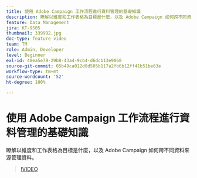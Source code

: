 ```yaml
---
title: 使用 Adobe Campaign 工作流程進行資料管理的基礎知識
description: 瞭解以維度和工作表格為目標是什麼，以及 Adobe Campaign 如何跨不同資料來源管理資料。
feature: Data Management
jira: KT-9505
thumbnail: 339992.jpg
doc-type: feature video
team: TM
role: Admin, Developer
level: Beginner
exl-id: 48ea5e79-29b8-43a4-9cb4-d6dcb13e9068
source-git-commit: 05b49ca012d0d505b117a2fb6b12ff41b51be63e
workflow-type: tm+mt
source-wordcount: '52'
ht-degree: 100%

---
```


# 使用 Adobe Campaign 工作流程進行資料管理的基礎知識

瞭解以維度和工作表格為目標是什麼，以及 Adobe Campaign 如何跨不同資料來源管理資料。

>[!VIDEO](https://video.tv.adobe.com/v/339992?quality=12&learn=on)
